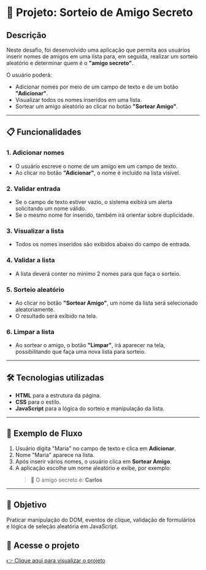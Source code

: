 # 🎁 Projeto: Sorteio de Amigo Secreto

## Descrição
Neste desafio, foi desenvolvido uma aplicação que permita aos usuários inserir nomes de amigos em uma lista para, em seguida, realizar um sorteio aleatório e determinar quem é o **"amigo secreto"**.

O usuário poderá:
- Adicionar nomes por meio de um campo de texto e de um botão **"Adicionar"**.
- Visualizar todos os nomes inseridos em uma lista.
- Sortear um amigo aleatório ao clicar no botão **"Sortear Amigo"**.

---

## 📋 Funcionalidades

### 1. Adicionar nomes
- O usuário escreve o nome de um amigo em um campo de texto.
- Ao clicar no botão **"Adicionar"**, o nome é incluído na lista visível.

### 2. Validar entrada
- Se o campo de texto estiver vazio, o sistema exibirá um alerta solicitando um nome válido.
- Se o mesmo nome for inserido, também irá orientar sobre duplicidade.

### 3. Visualizar a lista
- Todos os nomes inseridos são exibidos abaixo do campo de entrada.

### 4. Validar a lista
- A lista deverá conter no minimo 2 nomes para que faça o sorteio.

### 5. Sorteio aleatório
- Ao clicar no botão **"Sortear Amigo"**, um nome da lista será selecionado aleatoriamente.
- O resultado será exibido na tela.

### 6. Limpar a lista
- Ao sortear o amigo, o botão **"Limpar"**, irá aparecer na tela, possibilitando que faça uma nova lista para sorteio.

---

## 🛠 Tecnologias utilizadas
- **HTML** para a estrutura da página.
- **CSS** para o estilo.
- **JavaScript** para a lógica do sorteio e manipulação da lista.

---

## 📌 Exemplo de Fluxo
1. Usuário digita "Maria" no campo de texto e clica em **Adicionar**.
2. Nome "Maria" aparece na lista.
3. Após inserir vários nomes, o usuário clica em **Sortear Amigo**.
4. A aplicação escolhe um nome aleatório e exibe, por exemplo:  
   > 🎉 O amigo secreto é: **Carlos**

---

## 🎯 Objetivo
Praticar manipulação do DOM, eventos de clique, validação de formulários e lógica de seleção aleatória em JavaScript.

## 🔗 Acesse o projeto
[👉 Clique aqui para visualizar o projeto](https://evypersonal.github.io/Challenge-Amigo-Secreto-Next-One/)
